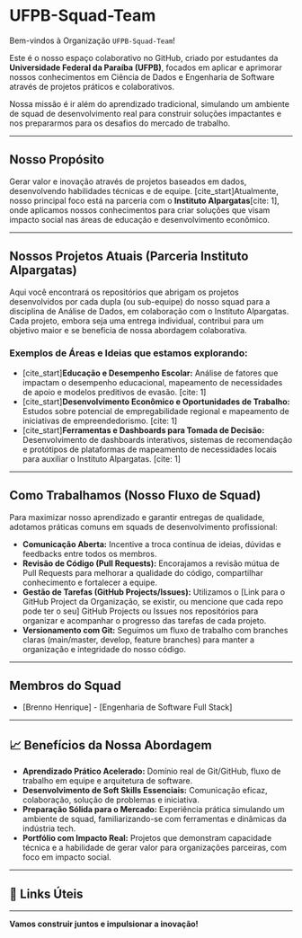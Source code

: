 # UFPB-Squad-Team

Bem-vindos à Organização `UFPB-Squad-Team`!

Este é o nosso espaço colaborativo no GitHub, criado por estudantes da **Universidade Federal da Paraíba (UFPB)**, focados em aplicar e aprimorar nossos conhecimentos em Ciência de Dados e Engenharia de Software através de projetos práticos e colaborativos.

Nossa missão é ir além do aprendizado tradicional, simulando um ambiente de squad de desenvolvimento real para construir soluções impactantes e nos prepararmos para os desafios do mercado de trabalho.

---

## Nosso Propósito

Gerar valor e inovação através de projetos baseados em dados, desenvolvendo habilidades técnicas e de equipe. [cite_start]Atualmente, nosso principal foco está na parceria com o **Instituto Alpargatas**[cite: 1], onde aplicamos nossos conhecimentos para criar soluções que visam impacto social nas áreas de educação e desenvolvimento econômico.

---

## Nossos Projetos Atuais (Parceria Instituto Alpargatas)

Aqui você encontrará os repositórios que abrigam os projetos desenvolvidos por cada dupla (ou sub-equipe) do nosso squad para a disciplina de Análise de Dados, em colaboração com o Instituto Alpargatas. Cada projeto, embora seja uma entrega individual, contribui para um objetivo maior e se beneficia de nossa abordagem colaborativa.

### Exemplos de Áreas e Ideias que estamos explorando:

* [cite_start]**Educação e Desempenho Escolar:** Análise de fatores que impactam o desempenho educacional, mapeamento de necessidades de apoio e modelos preditivos de evasão. [cite: 1]
* [cite_start]**Desenvolvimento Econômico e Oportunidades de Trabalho:** Estudos sobre potencial de empregabilidade regional e mapeamento de iniciativas de empreendedorismo. [cite: 1]
* [cite_start]**Ferramentas e Dashboards para Tomada de Decisão:** Desenvolvimento de dashboards interativos, sistemas de recomendação e protótipos de plataformas de mapeamento de necessidades locais para auxiliar o Instituto Alpargatas. [cite: 1]

---

## Como Trabalhamos (Nosso Fluxo de Squad)

Para maximizar nosso aprendizado e garantir entregas de qualidade, adotamos práticas comuns em squads de desenvolvimento profissional:

* **Comunicação Aberta:** Incentive a troca contínua de ideias, dúvidas e feedbacks entre todos os membros.
* **Revisão de Código (Pull Requests):** Encorajamos a revisão mútua de Pull Requests para melhorar a qualidade do código, compartilhar conhecimento e fortalecer a equipe.
* **Gestão de Tarefas (GitHub Projects/Issues):** Utilizamos o [Link para o GitHub Project da Organização, se existir, ou mencione que cada repo pode ter o seu] GitHub Projects ou Issues nos repositórios para organizar e acompanhar o progresso das tarefas de cada projeto.
* **Versionamento com Git:** Seguimos um fluxo de trabalho com branches claras (main/master, develop, feature branches) para manter a organização e integridade do nosso código.

---

## Membros do Squad

* [Brenno Henrique] - [Engenharia de Software Full Stack]

---

## 📈 Benefícios da Nossa Abordagem

* **Aprendizado Prático Acelerado:** Domínio real de Git/GitHub, fluxo de trabalho em equipe e arquitetura de software.
* **Desenvolvimento de Soft Skills Essenciais:** Comunicação eficaz, colaboração, solução de problemas e iniciativa.
* **Preparação Sólida para o Mercado:** Experiência prática simulando um ambiente de squad, familiarizando-se com ferramentas e dinâmicas da indústria tech.
* **Portfólio com Impacto Real:** Projetos que demonstram capacidade técnica e a habilidade de gerar valor para organizações parceiras, com foco em impacto social.

---

## 🔗 Links Úteis

---

**Vamos construir juntos e impulsionar a inovação!**
